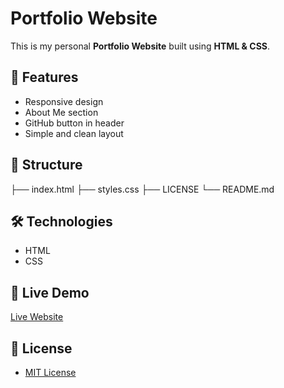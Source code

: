 # Portfolio Website

This is my personal **Portfolio Website** built using **HTML & CSS**.

## 🚀 Features
- Responsive design
- About Me section
- GitHub button in header
- Simple and clean layout

## 📂 Structure
├── index.html
├── styles.css
├── LICENSE
└── README.md

## 🛠 Technologies
- HTML
- CSS

## 🔗 Live Demo
[Live Website](https://iseif19.github.io/portfolio/)

## 📝 License

- [MIT License](LICENSE)
